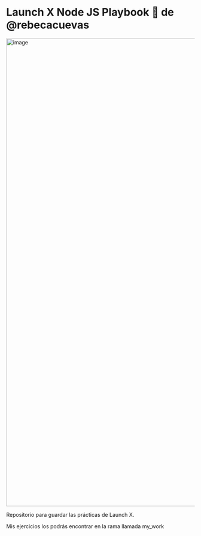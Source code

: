 # Launch X Node JS Playbook 🚀 de @rebecacuevas

<img width="1247" alt="image" src="https://user-images.githubusercontent.com/17634377/159151704-8949639b-ae5f-405a-a8b8-8d97f3f150cd.png">

Repositorio para guardar las prácticas de Launch X.

Mis ejercicios los podrás encontrar en la rama llamada my_work
